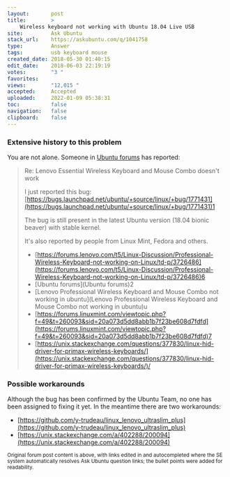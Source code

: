 ```yaml
---
layout:       post
title:        >
    Wireless keyboard not working with Ubuntu 18.04 Live USB
site:         Ask Ubuntu
stack_url:    https://askubuntu.com/q/1041758
type:         Answer
tags:         usb keyboard mouse
created_date: 2018-05-30 01:40:15
edit_date:    2018-06-03 22:19:19
votes:        "3 "
favorites:    
views:        "12,015 "
accepted:     Accepted
uploaded:     2022-01-09 05:38:31
toc:          false
navigation:   false
clipboard:    false
---
```


### Extensive history to this problem

You are not alone. Someone in [Ubuntu forums][1] has reported:

> Re: Lenovo Essential Wireless Keyboard and Mouse Combo doesn't work  
>   
> I just reported this bug:  
> [https://bugs.launchpad.net/ubuntu/+source/linux/+bug/1771431](https://bugs.launchpad.net/ubuntu/+source/linux/+bug/1771431)1  
>   
> The bug is still present in the latest Ubuntu version (18.04 bionic beaver) with stable kernel.  
>   
> It's also reported by people from Linux Mint, Fedora and others.  
>   
> - [https://forums.lenovo.com/t5/Linux-Discussion/Professional-Wireless-Keyboard-not-working-on-Linux/td-p/3726486](https://forums.lenovo.com/t5/Linux-Discussion/Professional-Wireless-Keyboard-not-working-on-Linux/td-p/3726486)6  
> - [Ubuntu forums](Ubuntu forums)2   
> - [Lenovo Professional Wireless Keyboard and Mouse Combo not working in ubuntu](Lenovo Professional Wireless Keyboard and Mouse Combo not working in ubuntu)u  
> - [https://forums.linuxmint.com/viewtopic.php?f=49&t=260093&sid=20a073d5dd8abb1b7f23be608d7fdfd](https://forums.linuxmint.com/viewtopic.php?f=49&t=260093&sid=20a073d5dd8abb1b7f23be608d7fdfd)7  
> - [https://unix.stackexchange.com/questions/377830/linux-hid-driver-for-primax-wireless-keyboards/](https://unix.stackexchange.com/questions/377830/linux-hid-driver-for-primax-wireless-keyboards/)/  

### Possible workarounds

Although the bug has been confirmed by the Ubuntu Team, no one has been assigned to fixing it yet. In the meantime there are two workarounds:

- [https://github.com/y-trudeau/linux_lenovo_ultraslim_plus](https://github.com/y-trudeau/linux_lenovo_ultraslim_plus)
- [https://unix.stackexchange.com/a/402288/200094](https://unix.stackexchange.com/a/402288/200094)


<sub>Original forum post content is above, with links edited in and autocompleted where the SE system automatically resolves Ask Ubuntu question links; the bullet points were added for readability.</sub>

  [1]: https://ubuntuforums.org/showthread.php?t=2378862
